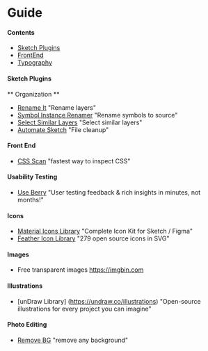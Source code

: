 
# Guide

#### Contents

- [Sketch Plugins](####SketchPlugins)
- [FrontEnd](####FrontEnd)
- [Typography](#typography)

#### Sketch Plugins
** Organization **
- [Rename It](https://rodi01.github.io/RenameIt/) "Rename layers"
- [Symbol Instance Renamer](https://github.com/sonburn/symbol-instance-renamer) "Rename symbols to source"
- [Select Similar Layers](https://github.com/wonderbit/sketch-select-similar-layers) "Select similar layers"
- [Automate Sketch](https://github.com/Ashung/Automate-Sketch) "File cleanup"

#### Front End
- [CSS Scan](https://getcssscan.com/?ref=producthunt) "fastest way to inspect CSS"

#### Usability Testing
- [Use Berry](https://www.useberry.com) "User testing feedback & rich insights in minutes, not months!"

#### Icons
- [Material Icons Library](https://icons.pixsellz.io) "Complete Icon Kit for Sketch / Figma"
- [Feather Icon Library](https://feathericons.com) "279 open source icons in SVG"

#### Images
- Free transparent images https://imgbin.com

#### Illustrations
- [unDraw Library] (https://undraw.co/illustrations) "Open-source illustrations for every project you can imagine"


#### Photo Editing
- [Remove BG](https://www.producthunt.com/posts/remove-bg-for-desktop) "remove any background"
